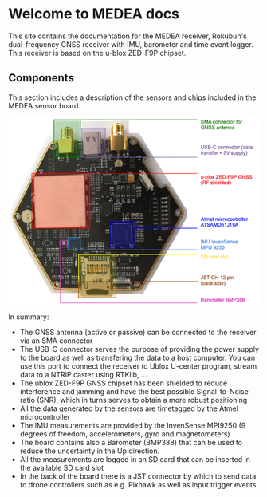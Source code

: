 # Welcome to MEDEA docs

This site contains the documentation for the MEDEA receiver, Rokubun's
dual-frequency GNSS receiver with IMU, barometer and time event logger.
This receiver is based on the u-blox ZED-F9P chipset.


## Components

This section includes a description of the sensors and chips included in 
the MEDEA sensor board. 

![MEDEA sensor board breakout](images/MedeaBreakout.png "MEDEA Sensor board breakout")

In summary:

- The GNSS antenna (active or passive) can be connected to the receiver via
  an SMA connector
- The USB-C connector serves the purpose of providing the power supply to the
  board as well as transfering the data to a host computer. You can use this
  port to connect the receiver to Ublox U-center program, stream data to 
  a NTRIP caster using RTKlib, ...
- The ublox ZED-F9P GNSS chipset has been shielded to reduce interference and
  jamming and have the best possible Signal-to-Noise ratio (SNR), which in 
  turns serves to obtain a more robust positioning
- All the data generated by the sensors are timetagged by the Atmel microcontroller
- The IMU measurements are provided by the InvenSense MPI9250 (9 degrees of 
  freedom, accelerometers, gyro and magnetometers)
- The board contains also a Barometer (BMP388) that can be used to reduce 
  the uncertainty in the Up direction.
- All the measurements are logged in an SD card that can be inserted in the
  available SD card slot
- In the back of the board there is a JST connector by which to send data
  to drone controllers such as e.g. Pixhawk as well as input trigger events

